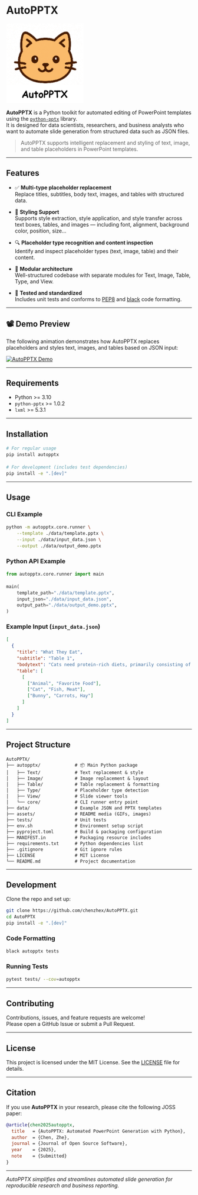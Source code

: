 # AutoPPTX

![alt text](https://raw.githubusercontent.com/chenzhex/AutoPPTX/main/assets/logo.png)

**AutoPPTX** is a Python toolkit for automated editing of PowerPoint templates using the [`python-pptx`](https://python-pptx.readthedocs.io/) library.  
It is designed for data scientists, researchers, and business analysts who want to automate slide generation from structured data such as JSON files.  
> AutoPPTX supports intelligent replacement and styling of text, image, and table placeholders in PowerPoint templates.

---

## Features

- ✅ **Multi-type placeholder replacement**  
  Replace titles, subtitles, body text, images, and tables with structured data.

- 🎨 **Styling Support**  
  Supports style extraction, style application, and style transfer across text boxes, tables, and images — including font, alignment, background color, position, size...

- 🔍 **Placeholder type recognition and content inspection**  
  Identify and inspect placeholder types (text, image, table) and their content.

- 🧩 **Modular architecture**  
  Well-structured codebase with separate modules for Text, Image, Table, Type, and View.

- 🧪 **Tested and standardized**  
  Includes unit tests and conforms to [PEP8](https://peps.python.org/pep-0008/) and [black](https://black.readthedocs.io/en/stable/) code formatting.

---

## 📽️ Demo Preview

The following animation demonstrates how AutoPPTX replaces placeholders and styles text, images, and tables based on JSON input:

[![AutoPPTX Demo](https://raw.githubusercontent.com/chenzhex/AutoPPTX/main/assets/autopptx_demo.png)](https://github.com/chenzhex/AutoPPTX/blob/main/assets/autopptx_demo.gif)

---

## Requirements

- Python >= 3.10  
- `python-pptx` >= 1.0.2  
- `lxml` >= 5.3.1  

---

## Installation

```bash
# For regular usage
pip install autopptx

# For development (includes test dependencies)
pip install -e ".[dev]"
```

---

## Usage

### CLI Example

```bash
python -m autopptx.core.runner \
    --template ./data/template.pptx \
    --input ./data/input_data.json \
    --output ./data/output_demo.pptx
```

### Python API Example

```python
from autopptx.core.runner import main

main(
    template_path="./data/template.pptx",
    input_json="./data/input_data.json",
    output_path="./data/output_demo.pptx",
)
```

### Example Input (`input_data.json`)

```json
[
  {
    "title": "What They Eat",
    "subtitle": "Table 1",
    "bodytext": "Cats need protein-rich diets, primarily consisting of meat.",
    "table": [
      [
        ["Animal", "Favorite Food"],
        ["Cat", "Fish, Meat"],
        ["Bunny", "Carrots, Hay"]
      ]
    ]
  }
]
```

---

## Project Structure

```
AutoPPTX/
├── autopptx/             # 📦 Main Python package
│   ├── Text/             # Text replacement & style
│   ├── Image/            # Image replacement & layout
│   ├── Table/            # Table replacement & formatting
│   ├── Type/             # Placeholder type detection
│   ├── View/             # Slide viewer tools
│   └── core/             # CLI runner entry point
├── data/                 # Example JSON and PPTX templates
├── assets/               # README media (GIFs, images)
├── tests/                # Unit tests
├── env.sh                # Environment setup script
├── pyproject.toml        # Build & packaging configuration
├── MANIFEST.in           # Packaging resource includes
├── requirements.txt      # Python dependencies list
├── .gitignore            # Git ignore rules
├── LICENSE               # MIT License
└── README.md             # Project documentation
```

---

## Development

Clone the repo and set up:

```bash
git clone https://github.com/chenzhex/AutoPPTX.git
cd AutoPPTX
pip install -e ".[dev]"
```

### Code Formatting

```bash
black autopptx tests
```

### Running Tests

```bash
pytest tests/ --cov=autopptx
```

---

## Contributing

Contributions, issues, and feature requests are welcome!  
Please open a GitHub Issue or submit a Pull Request.

---

## License

This project is licensed under the MIT License. See the [LICENSE](LICENSE) file for details.

---

## Citation

If you use **AutoPPTX** in your research, please cite the following JOSS paper:

```bibtex
@article{chen2025autopptx,
  title   = {AutoPPTX: Automated PowerPoint Generation with Python},
  author  = {Chen, Zhe},
  journal = {Journal of Open Source Software},
  year    = {2025},
  note    = {Submitted}
}
```

---

*AutoPPTX simplifies and streamlines automated slide generation for reproducible research and business reporting.*